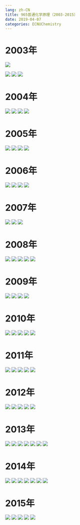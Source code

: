 ```yaml
---
lang: zh-CN
title: 965普通化学原理（2003-2015）
date: 2019-04-07
categories: ECNUChemistry
---
```


# 2003年
![](https://drive.google.com/uc?id=1z5iMGTz_6FawKg0R_PfEuDw1VHkkbKWg)
<!-- more -->
![](https://drive.google.com/uc?id=1c7aiJp_m6hFnKxTvYKISAm25LhAiGUJ0)
![](https://drive.google.com/uc?id=177I1ADa7MUxZfUiXJDhSEpn6yrNOk8Xv)
![](https://drive.google.com/uc?id=12HFnPA23KOtEeHg-WFgCiqiryHnvxlss)

# 2004年
![](https://drive.google.com/uc?id=102NTwNP07NmyS7QwC2c2wGHqeIlhNxDZ)
![](https://drive.google.com/uc?id=1V1WLQoX1XMX86JObZyqJS-dkLcdaieCV)
![](https://drive.google.com/uc?id=1Sc9mwNFHMJeJzbKGqIlyHKous4DZYd_5)
![](https://drive.google.com/uc?id=1QCb7rjgFGN-PgEt27X-z7UztcHIXntt3)

# 2005年
![](https://drive.google.com/uc?id=1OVywlu8Z6lLykMN26XPTCxAqMNBg78i6)
![](https://drive.google.com/uc?id=1zeOLfiObTq69chOAlZKdrx-CXf88J07n)
![](https://drive.google.com/uc?id=1pcMDWMM5MFS-mGHc9YhTgyD84iVMWzX1)
![](https://drive.google.com/uc?id=1NhZC2k_a19ZXdeOBn7Qi2fDpJpX6ytDg)

# 2006年
![](https://drive.google.com/uc?id=1PpcAnc4PgB7HKfVNyhZYrW8fFLcTWEcE)
![](https://drive.google.com/uc?id=11MOjFAvDW5HiDkVo3t8fBz3StYPlBSR3)
![](https://drive.google.com/uc?id=1K2bg8vSbCPgqhzJH3xPD2y1yVNKYk90v)
![](https://drive.google.com/uc?id=1j_eZiSSUfd9jclw2LLttpWvhYrCejW83)

# 2007年
![](https://drive.google.com/uc?id=1sGwHUDbSIO0WGnu3-j8ZuMJ-y8ZpyVWP)
![](https://drive.google.com/uc?id=1-b3DnoWA_ffG8kPNlb16WEeNB0LAatkz)
![](https://drive.google.com/uc?id=1MFg8-KaL1TTozWdpOZ3bVGT4SShpCQ9x)

# 2008年
![](https://drive.google.com/uc?id=1AWo7R1kQh3n1dSHCgzkvOqQQqH7MIbd6)
![](https://drive.google.com/uc?id=1fqwU3uZYTt-SHve6HqGNrypqEluPzO_6)
![](https://drive.google.com/uc?id=1dltOtFDS8qmUbBhP7Rkl1uOMVyDUN-gF)
![](https://drive.google.com/uc?id=1HdCVNR7lJAJ_VSk5WdZE-04BNokXhqeX)
![](https://drive.google.com/uc?id=1cdalFVgCClzN2NAtIruSy_dzRpKOuQf2)

# 2009年
![](https://drive.google.com/uc?id=1LQSjfNy6AxdUdVTx6snonxPOO_KlSGkh)
![](https://drive.google.com/uc?id=1g5_UsddyK6UnCc3MeA8grOPpzVMoNuSy)
![](https://drive.google.com/uc?id=1oyAEoKGn9ZVTb0FJ7LyxD60f8_SCFbri)
![](https://drive.google.com/uc?id=1EJ6eQlz1j0OxQnCqx8wnxN6VV6BazSJX)

# 2010年
![](https://drive.google.com/uc?id=1SNM2e6mYNf4zna4gyf8vD66aSe5eWXQP)
![](https://drive.google.com/uc?id=1OXkdWMVqfJ3EdtQwYtqVEHNntcgLAw6C)
![](https://drive.google.com/uc?id=1NERFzOe-_VujA0JScbK-4eJM15e6x8qI)
![](https://drive.google.com/uc?id=1mDmSa38P5JuRg-sZq7-urX1_6DKxJ5O6)
![](https://drive.google.com/uc?id=18EXHgE7xYpFTrLgJtTzM4tpUHTy26ZEy)

# 2011年
![](https://drive.google.com/uc?id=1rZudWzPPtme6jwJdYz04cDohhsFRXvEW)
![](https://drive.google.com/uc?id=1X0kuqbUkizrDo_r-0DmNAVf5jwDZtGIn)
![](https://drive.google.com/uc?id=1eguDEYbttgNP4JunMO_wXp1L7mf3t2CG)
![](https://drive.google.com/uc?id=1t-k4JYHLD4YNfoptK6DJw_djHePkiHCQ)
![](https://drive.google.com/uc?id=12AUESOlowWskMyaej9yT2krEWT1aW8Bm)

# 2012年
![](https://drive.google.com/uc?id=1k-pPJfRUdYnELLcqJpHnhwLD-LcAjcyS)
![](https://drive.google.com/uc?id=1Hxs7rZVIzUikodOxrCzEcAlnWsTgUzqU)
![](https://drive.google.com/uc?id=1AjxoPcXHotuWCOXNWM-n7_YVg_FD12Gg)
![](https://drive.google.com/uc?id=1hL9Lv2f0ywUkeA7QwT1XILBF9v0UCDUX)
![](https://drive.google.com/uc?id=1_UIuwliHIQrFMjcr9ZL5pnM7Ytu9DGqf)

# 2013年
![](https://drive.google.com/uc?id=1L5VSY2b0i2lWMy5JlFWqqMCwFf-zYouL)
![](https://drive.google.com/uc?id=1763h6_bq0DFdnLuVaqntj_jHyFCgke0n)
![](https://drive.google.com/uc?id=1huebKA2bc1NniowDUAmbIqRFtLDrjqMy)
![](https://drive.google.com/uc?id=1d0LQsFcPIkwKyCiHl9k88L3lB0VrIwfP)
![](https://drive.google.com/uc?id=1klOP8t5AF2xqm3rRbjjW6EmhYIeh85IH)
![](https://drive.google.com/uc?id=1RCTw6AQDfR5nc1BwF3MXUvZ1aC87HOxC)
![](https://drive.google.com/uc?id=13GZyNeKY00Vc58tjOF16nRcmPvpkjIVE)

# 2014年
![](https://drive.google.com/uc?id=1UBm02JPb27yL-R8KZsWc1MLHy_Rv1X0R)
![](https://drive.google.com/uc?id=1LV39jZ_0tzyxeN457o0nEEimcknUhEMo)
![](https://drive.google.com/uc?id=1gfDyKrvDc1FzFIfJyKhcomm9cuc-jany)
![](https://drive.google.com/uc?id=1YMYiqGQCZrnFB_fkxc8IegqxgfQ-bzev)
![](https://drive.google.com/uc?id=1sqzlBgJkAsBopBAwBnmli6X_Z48xBkDG)
![](https://drive.google.com/uc?id=15RCDWOFGzoP844tedI1LnaS8YUBnOEh1)
![](https://drive.google.com/uc?id=1lsorA82-3nE8qQ_RlBequDzWJpk2KzIA)

# 2015年
![](https://drive.google.com/uc?id=1cZ03Pjem2MOCgiYDeKiXAaLbBtrywsEy)
![](https://drive.google.com/uc?id=1DhRL3eEcvtHiozOhWSpoeLr3ek7J1KMv)
![](https://drive.google.com/uc?id=1hD9CqmLsD5qYD7xyqIFUF3H8huxoMpi_)
![](https://drive.google.com/uc?id=1zl7OWFbW0DHlgikth-ubJw2AgqdnXXJj)
![](https://drive.google.com/uc?id=1YxN7upg2_aWZGjLVYq39rzg6Za-INgFw)
